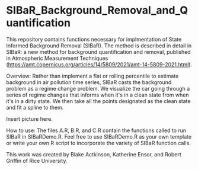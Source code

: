 # SIBaR_Background_Removal_and_Quantification

This repository contains functions necessary for implmentation of State Informed Background Removal (SIBaR). The method is described in detail in SIBaR: a new method for background quantification and removal, published in Atmospheric Measurement Techniques (https://amt.copernicus.org/articles/14/5809/2021/amt-14-5809-2021.html).

Overview:
Rather than implement a flat or rolling percentile to estimate background in air pollution time series, SIBaR casts the background problem as a regime change problem. We visualize the car going
through a series of regime changes that informs when it's in a clean state from when it's in a dirty state. We then take all the points designated as the clean state and fit a spline to them.

Insert picture here.

How to use:
The files A.R, B.R, and C.R contain the functions called to run SIBaR in SIBaRDemo.R. Feel free to use SIBaRDemo.R as your own template or write your own R script to incorporate the variety of SIBaR
function calls.

This work was created by Blake Actkinson, Katherine Ensor, and Robert Griffin of Rice University. 


